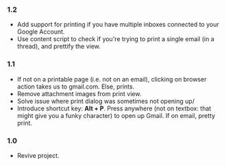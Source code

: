 ### 1.2
- Add support for printing if you have multiple inboxes connected to your Google Account.
- Use content script to check if you're trying to print a single email (in a thread), and prettify the view.

### 1.1
- If not on a printable page (i.e. not on an email), clicking on browser action takes us to gmail.com. Else, prints.
- Remove attachment images from print view.
- Solve issue where print dialog was sometimes not opening up/
- Introduce shortcut key: **Alt + P**. Press anywhere (not on textbox: that might give you a funky character) to open up Gmail. If on email, pretty print.

### 1.0
- Revive project.
